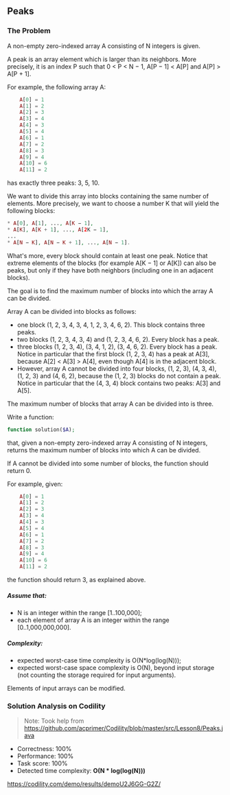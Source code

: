 ## Peaks

### The Problem

A non-empty zero-indexed array A consisting of N integers is given.

A peak is an array element which is larger than its neighbors. More precisely, it is an index P such that 0 < P < N − 1,  A[P − 1] < A[P] and A[P] > A[P + 1].

For example, the following array A:
```php
    A[0] = 1
    A[1] = 2
    A[2] = 3
    A[3] = 4
    A[4] = 3
    A[5] = 4
    A[6] = 1
    A[7] = 2
    A[8] = 3
    A[9] = 4
    A[10] = 6
    A[11] = 2
```
has exactly three peaks: 3, 5, 10.

We want to divide this array into blocks containing the same number of elements. More precisely, we want to choose a number K that will yield the following blocks:
```php
* A[0], A[1], ..., A[K − 1],
* A[K], A[K + 1], ..., A[2K − 1],
...
* A[N − K], A[N − K + 1], ..., A[N − 1].
```
What's more, every block should contain at least one peak. Notice that extreme elements of the blocks (for example A[K − 1] or A[K]) can also be peaks, but only if they have both neighbors (including one in an adjacent blocks).

The goal is to find the maximum number of blocks into which the array A can be divided.

Array A can be divided into blocks as follows:

* one block (1, 2, 3, 4, 3, 4, 1, 2, 3, 4, 6, 2). This block contains three peaks.
* two blocks (1, 2, 3, 4, 3, 4) and (1, 2, 3, 4, 6, 2). Every block has a peak.
* three blocks (1, 2, 3, 4), (3, 4, 1, 2), (3, 4, 6, 2). Every block has a peak. Notice in particular that the first block (1, 2, 3, 4) has a peak at A[3], because A[2] < A[3] > A[4], even though A[4] is in the adjacent block.
* However, array A cannot be divided into four blocks, (1, 2, 3), (4, 3, 4), (1, 2, 3) and (4, 6, 2), because the (1, 2, 3) blocks do not contain a peak. Notice in particular that the (4, 3, 4) block contains two peaks: A[3] and A[5].

The maximum number of blocks that array A can be divided into is three.

Write a function:
```php
function solution($A);
```
that, given a non-empty zero-indexed array A consisting of N integers, returns the maximum number of blocks into which A can be divided.

If A cannot be divided into some number of blocks, the function should return 0.

For example, given:
```php
    A[0] = 1
    A[1] = 2
    A[2] = 3
    A[3] = 4
    A[4] = 3
    A[5] = 4
    A[6] = 1
    A[7] = 2
    A[8] = 3
    A[9] = 4
    A[10] = 6
    A[11] = 2
```
the function should return 3, as explained above.

##### Assume that:
* N is an integer within the range [1..100,000];
* each element of array A is an integer within the range [0..1,000,000,000].

##### Complexity:
* expected worst-case time complexity is O(N*log(log(N)));
* expected worst-case space complexity is O(N), beyond input storage (not counting the storage required for input arguments).

Elements of input arrays can be modified.

### Solution Analysis on Codility
> Note: Took help from https://github.com/acprimer/Codility/blob/master/src/Lesson8/Peaks.java

* Correctness: 100%
* Performance: 100%
* Task score: 100%
* Detected time complexity: __O(N * log(log(N)))__

https://codility.com/demo/results/demoU2J6GG-G2Z/
